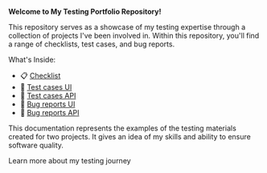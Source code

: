 **Welcome to My Testing Portfolio Repository!**

This repository serves as a showcase of my testing expertise through a collection of projects I've been involved in. Within this repository, you'll find a range of checklists, test cases, and bug reports.

What's Inside:
- 📋
[Checklist](https://docs.google.com/spreadsheets/d/1jijpcC3zZ6BIUJDn4qnZUtXYA_6dsSOUaTVqDgs-rCw/edit?usp=drive_link)
- 🧪 
[Test cases UI](https://docs.google.com/spreadsheets/d/11EFHw2M1OXKNg77q3m7IPbjgRs9-dXJNM2HoseoUcDs/edit?usp=drive_link)
- 🧪 
[Test cases API](https://docs.google.com/spreadsheets/d/1VTaDYc2Hzj1Sp-iUIlgLXXttv0BW8GE4r263aurCmDg/edit?usp=drive_link)
- 🐛
[Bug reports UI](https://docs.google.com/document/d/14pGiR1T4g1Nlz9nlAj3Djg5lvIzzyOhn3UYMWwJyDf8/edit?usp=drive_link)
- 🐛
[Bug reports API](https://docs.google.com/document/d/15KHgRqbJE54efNNSlOROLBJaiS3FIsyXv-9-jVLMdSs/edit?usp=drive_link)

This documentation represents the examples of the testing materials created for two projects. It gives an idea of my skills and ability to ensure software quality.

Learn more about my testing journey
